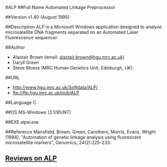 #ALP
##Full Name
Automated Linkage Preprocessor

##Version
v1.40 (August 1995)

##Description
ALP is a Microsoft Windows application designed to analyse microsatellite DNA fragments separated on an Automated Laser Fluorescence sequencer.

##Author
* Alastair Brown (email: alastair.brown@hgu.mrc.ac.uk)
* Daryll Green
* Steve Woess (MRC Human Genetics Unit, Edinburgh, UK).

##URL
* http://www.hgu.mrc.ac.uk/Softdata/ALP/
* ftp://ftp.hgu.mrc.ac.uk/pub/ALP

##Language
C

##OS
MS-Windows (3.1/95/NT)

##EXE
alpw.exe

##Reference
Mansfield, Brown, Green, Carothers, Morris, Evans, Wright (1994), "Automation of genetic linkage analysis using fluorescent microsatellite markers", Genomics, 24(2):225-233.


## [Reviews on ALP](https://github.com/gaow/genetic-analysis-software/issues/13)